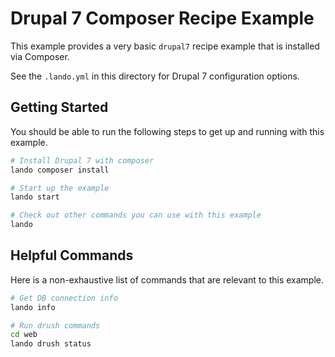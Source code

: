Drupal 7 Composer Recipe Example
================================

This example provides a very basic `drupal7` recipe example that is installed via Composer.

See the `.lando.yml` in this directory for Drupal 7 configuration options.

Getting Started
---------------

You should be able to run the following steps to get up and running with this example.

```bash
# Install Drupal 7 with composer
lando composer install

# Start up the example
lando start

# Check out other commands you can use with this example
lando
```

Helpful Commands
----------------

Here is a non-exhaustive list of commands that are relevant to this example.

```bash
# Get DB connection info
lando info

# Run drush commands
cd web
lando drush status
```
